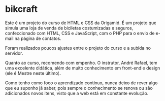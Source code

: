 # bikcraft

Este é um projeto do curso de HTML e CSS da Origamid. É um projeto que simula uma loja de venda de biciletas costumizadas e seguros, confeccionado com HTML, CSS e JavaScript, com o PHP para o envio de e-mail na página de contatos.

Foram realizados poucos ajustes entre o projeto do curso e a subida no servidor.

Quanto ao curso, recomendo com empenho. O instrutor, André Rafael, tem uma excelente didática, além de muito conhecimento em front-end e design (ele é Mestre neste último).

Como tenho como foco o aprendizado contínuo, nunca deixo de rever algo que eu suponho já saber, pois sempre o conhecimento se renova ou são adicionados novos itens, visto que a web está em constante evolução.
